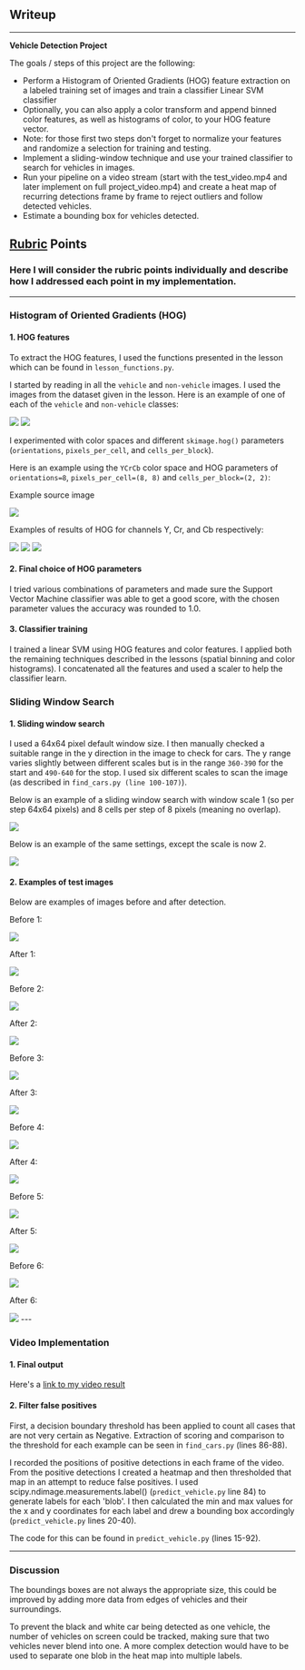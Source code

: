 ## Writeup

---

**Vehicle Detection Project**

The goals / steps of this project are the following:

* Perform a Histogram of Oriented Gradients (HOG) feature extraction on a labeled training set of images and train a classifier Linear SVM classifier
* Optionally, you can also apply a color transform and append binned color features, as well as histograms of color, to your HOG feature vector. 
* Note: for those first two steps don't forget to normalize your features and randomize a selection for training and testing.
* Implement a sliding-window technique and use your trained classifier to search for vehicles in images.
* Run your pipeline on a video stream (start with the test_video.mp4 and later implement on full project_video.mp4) and create a heat map of recurring detections frame by frame to reject outliers and follow detected vehicles.
* Estimate a bounding box for vehicles detected.

## [Rubric](https://review.udacity.com/#!/rubrics/513/view) Points
### Here I will consider the rubric points individually and describe how I addressed each point in my implementation.  

---
### Histogram of Oriented Gradients (HOG)

#### 1. HOG features

To extract the HOG features, I used the functions presented in the lesson which can be found in `lesson_functions.py`.

I started by reading in all the `vehicle` and `non-vehicle` images. I used the images from the dataset given in the lesson. Here is an example of one of each of the `vehicle` and `non-vehicle` classes:

<img src="./output_images/vehicle_ex.png"/>
<img src="./output_images/nonvehicle_ex.png"/>

I experimented with color spaces and different `skimage.hog()` parameters (`orientations`, `pixels_per_cell`, and `cells_per_block`).

Here is an example using the `YCrCb` color space and HOG parameters of `orientations=8`, `pixels_per_cell=(8, 8)` and `cells_per_block=(2, 2)`:

Example source image

<img src="./output_images/hog_src_img.png"/>

Examples of results of HOG for channels Y, Cr, and Cb respectively:

<img src="./output_images/hog_ch_1.png"/>
<img src="./output_images/hog_ch_2.png"/>
<img src="./output_images/hog_ch_3.png"/>

#### 2. Final choice of HOG parameters

I tried various combinations of parameters and made sure the Support Vector Machine classifier was able to get a good score, with the chosen parameter values the accuracy was rounded to 1.0.

#### 3. Classifier training

I trained a linear SVM using HOG features and color features. I applied both the remaining techniques described in the lessons (spatial binning and color histograms).
 I concatenated all the features and used a scaler to help the classifier learn.

### Sliding Window Search

#### 1. Sliding window search

I used a 64x64 pixel default window size.
I then manually checked a suitable range in the y direction in the image to check for cars.
The y range varies slightly between different scales but is in the range `360-390` for the start and `490-640` for the stop.
I used six different scales to scan the image (as described in `find_cars.py (line 100-107)`).

Below is an example of a sliding window search with window scale 1 (so per step 64x64 pixels)
and 8 cells per step of 8 pixels (meaning no overlap).

<img src="./output_images/sliding_window_8_cells.png"/>

Below is an example of the same settings, except the scale is now 2.

<img src="./output_images/sliding_window_scale_2.png"/>

#### 2. Examples of test images

Below are examples of images before and after detection.

Before 1:

<img src="./output_images/result_ex1_1.png"/>

After 1:

<img src="./output_images/result_ex1_2.png"/>

Before 2:

<img src="./output_images/result_ex2_1.png"/>

After 2:

<img src="./output_images/result_ex2_2.png"/>

Before 3:

<img src="./output_images/result_ex3_1.png"/>

After 3:

<img src="./output_images/result_ex3_2.png"/>

Before 4:

<img src="./output_images/result_ex4_1.png"/>

After 4:

<img src="./output_images/result_ex4_2.png"/>

Before 5:

<img src="./output_images/result_ex5_1.png"/>

After 5:

<img src="./output_images/result_ex5_2.png"/>

Before 6:

<img src="./output_images/result_ex6_1.png"/>

After 6:

<img src="./output_images/result_ex6_2.png"/>
---

### Video Implementation

#### 1. Final output
Here's a [link to my video result](./result_vid.mp4)


#### 2. Filter false positives

First, a decision boundary threshold has been applied to count all cases that are not very certain as Negative.
Extraction of scoring and comparison to the threshold for each example can be seen in `find_cars.py` (lines 86-88).

I recorded the positions of positive detections in each frame of the video.
 From the positive detections I created a heatmap and then thresholded that map in an attempt to reduce false positives.
 I used scipy.ndimage.measurements.label() (`predict_vehicle.py` line 84) to generate labels for each 'blob'.
 I then calculated the min and max values for the x and y coordinates for each label and drew a bounding box accordingly
 (`predict_vehicle.py` lines 20-40).

The code for this can be found in `predict_vehicle.py` (lines 15-92).

---

### Discussion
The boundings boxes are not always the appropriate size, this could be improved by adding more data from edges of vehicles and their surroundings.

To prevent the black and white car being detected as one vehicle, the number of vehicles on screen could be tracked,
making sure that two vehicles never blend into one. A more complex detection would have to be used to separate one blob in the
heat map into multiple labels.
